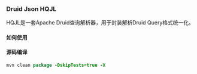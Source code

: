 ### Druid Json HQJL

HQJL是一套Apache Druid查询解析器，用于封装解析Druid Query格式统一化。

#### 如何使用



#### 源码编译

```java
mvn clean package -DskipTests=true -X
```

